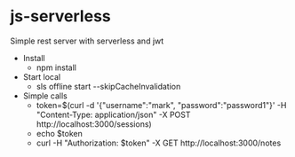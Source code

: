 # js-serverless
Simple rest server with serverless and jwt

- Install
  - npm install
- Start local
  - sls offline start --skipCacheInvalidation
- Simple calls
  - token=$(curl -d '{"username":"mark", "password":"password1"}'  -H "Content-Type: application/json" -X POST http://localhost:3000/sessions)
  - echo $token
  - curl -H "Authorization: $token" -X GET  http://localhost:3000/notes

